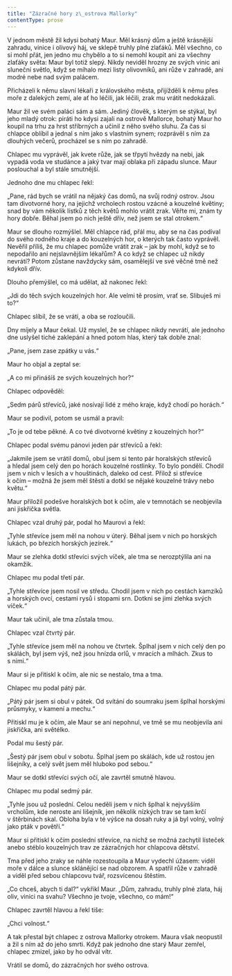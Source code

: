 ```yaml
---
title: "Zázračné hory z\_ostrova Mallorky"
contentType: prose
---
```


V jednom městě žil kdysi bohatý Maur. Měl krásný dům a ještě krásnější zahradu, vinice i olivový háj, ve sklepě truhly plné zlaťáků. Měl všechno, co si mohl přát, jen jedno mu chybělo a to si nemohl koupit ani za všechny zlaťáky světa: Maur byl totiž slepý. Nikdy neviděl hrozny ze svých vinic ani sluneční světlo, když se míhalo mezi listy olivovníků, ani růže v zahradě, ani modré nebe nad svým palácem.

Přicházeli k němu slavní lékaři z královského města, přijížděli k němu přes moře z dalekých zemí, ale ať ho léčili, jak léčili, zrak mu vrátit nedokázali.

Maur žil ve svém paláci sám a sám. Jediný člověk, s kterým se stýkal, byl jeho mladý otrok: piráti ho kdysi zajali na ostrově Mallorce, bohatý Maur ho koupil na trhu za hrst stříbrných a učinil z něho svého sluhu. Za čas si chlapce oblíbil a jednal s ním jako s vlastním synem; rozprávěl s ním za dlouhých večerů, procházel se s ním po zahradě.

Chlapec mu vyprávěl, jak kvete růže, jak se třpytí hvězdy na nebi, jak vypadá voda ve studánce a jaký tvar mají oblaka při západu slunce. Maur poslouchal a byl stále smutnější.

Jednoho dne mu chlapec řekl:

„Pane, rád bych se vrátil na nějaký čas domů, na svůj rodný ostrov. Jsou tam divotvorné hory, na jejichž vrcholech rostou vzácné a kouzelné květiny; snad by vám několik lístků z těch květů mohlo vrátit zrak. Věřte mi, znám ty hory dobře. Běhal jsem po nich ještě dřív, než jsem se stal otrokem.“

Maur se dlouho rozmýšlel. Měl chlapce rád, přál mu, aby se na čas podíval do svého rodného kraje a do kouzelných hor, o kterých tak často vyprávěl. Nevěřil příliš, že mu chlapec pomůže vrátit zrak – jak by mohl, když se to nepodařilo ani nejslavnějším lékařům? A co když se chlapec už nikdy nevrátí? Potom zůstane navždycky sám, osamělejší ve své věčné tmě než kdykoli dřív.

Dlouho přemýšlel, co má udělat, až nakonec řekl:

„Jdi do těch svých kouzelných hor. Ale velmi tě prosím, vrať se. Slibuješ mi to?“

Chlapec slíbil, že se vrátí, a oba se rozloučili.

Dny míjely a Maur čekal. Už myslel, že se chlapec nikdy nevrátí, ale jednoho dne uslyšel tiché zaklepání a hned potom hlas, který tak dobře znal:

„Pane, jsem zase zpátky u vás.“

Maur ho objal a zeptal se:

„A co mi přinášíš ze svých kouzelných hor?“

Chlapec odpověděl:

„Sedm párů střevíců, jaké nosívají lidé z mého kraje, když chodí po horách.“

Maur se podivil, potom se usmál a pravil:

„To je od tebe pěkné. A co tvé divotvorné květiny z kouzelných hor?“

Chlapec podal svému pánovi jeden pár střevíců a řekl:

„Jakmile jsem se vrátil domů, obul jsem si tento pár horalských střevíců a hledal jsem celý den po horách kouzelné rostlinky. To bylo pondělí. Chodil jsem v nich v lesích a v houštinách, daleko od cest. Přilož si střevíce k očím – možná že jsem měl štěstí a dotkl se nějaké kouzelné trávy nebo květu.“

Maur přiložil podešve horalských bot k očím, ale v temnotách se neobjevila ani jiskřička světla.

Chlapec vzal druhý pár, podal ho Maurovi a řekl:

„Tyhle střevíce jsem měl na nohou v úterý. Běhal jsem v nich po horských lukách, po březích horských jezírek.“

Maur se zlehka dotkl střevíci svých víček, ale tma se nerozptýlila ani na okamžik.

Chlapec mu podal třetí pár.

„Tyhle střevíce jsem nosil ve středu. Chodil jsem v nich po cestách kamzíků a horských ovcí, cestami rysů i stopami srn. Dotkni se jimi zlehka svých víček.“

Maur tak učinil, ale tma zůstala tmou.

Chlapec vzal čtvrtý pár.

„Tyhle střevíce jsem měl na nohou ve čtvrtek. Šplhal jsem v nich celý den po skálách, byl jsem výš, než jsou hnízda orlů, v mracích a mlhách. Zkus to s nimi.“

Maur si je přitiskl k očím, ale nic se nestalo, tma a tma.

Chlapec mu podal pátý pár.

„Pátý pár jsem si obul v pátek. Od svítání do soumraku jsem šplhal horskými průsmyky, v kamení a mechu.“

Přitiskl mu je k očím, ale Maur se ani nepohnul, ve tmě se mu neobjevila ani jiskřička, ani světélko.

Podal mu šestý pár.

„Šestý pár jsem obul v sobotu. Šplhal jsem po skálách, kde už rostou jen lišejníky, a celý svět jsem měl hluboko pod sebou.“

Maur se dotkl střevíci svých očí, ale zavrtěl smutně hlavou.

Chlapec mu podal sedmý pár.

„Tyhle jsou už poslední. Celou neděli jsem v nich šplhal k nejvyšším vrcholům, kde neroste ani lišejník, jen několik nízkých trav se tam krčí v štěrbinách skal. Obloha byla v té výšce na dosah ruky a já byl volný, volný jako pták v povětří.“

Maur si přitiskl k očím poslední střevíce, na nichž se možná zachytil lísteček anebo stéblo kouzelných trav ze zázračných hor chlapcova dětství.

Tma před jeho zraky se náhle rozestoupila a Maur vydechl úžasem: viděl moře v dálce a slunce sklánějící se nad obzorem. A spatřil růže v zahradě a viděl před sebou chlapcovu tvář, rozsvícenou štěstím.

„Co chceš, abych ti dal?“ vykřikl Maur. „Dům, zahradu, truhly plné zlata, háj oliv, vinici na svahu? Všechno je tvoje, všechno, co mám!“

Chlapec zavrtěl hlavou a řekl tiše:

„Chci volnost.“

A tak přestal být chlapec z ostrova Mallorky otrokem. Maura však neopustil a žil s ním až do jeho smrti. Když pak jednoho dne starý Maur zemřel, chlapec zmizel, jako by ho odvál vítr.

Vrátil se domů, do zázračných hor svého ostrova.
